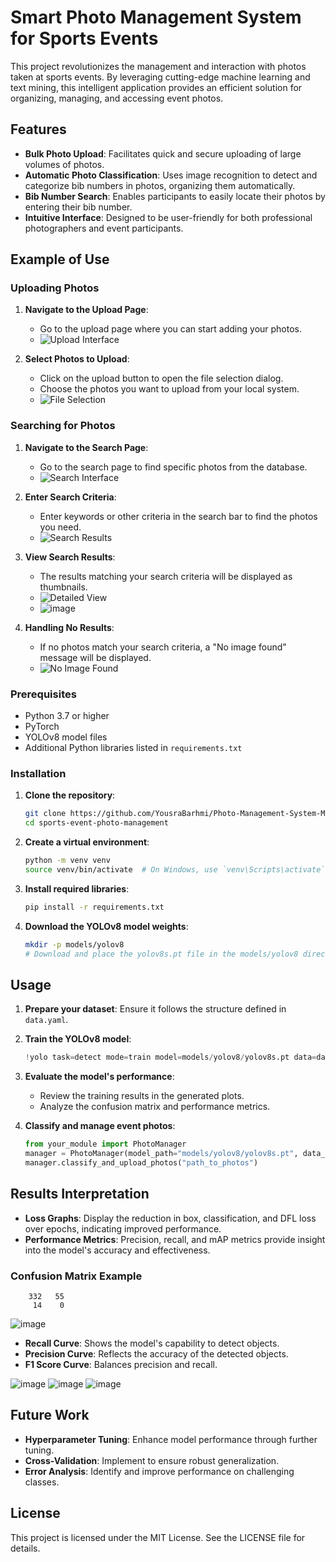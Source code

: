 # Smart Photo Management System for Sports Events

This project revolutionizes the management and interaction with photos taken at sports events. By leveraging cutting-edge machine learning and text mining, this intelligent application provides an efficient solution for organizing, managing, and accessing event photos.

## Features

* **Bulk Photo Upload**: Facilitates quick and secure uploading of large volumes of photos.
* **Automatic Photo Classification**: Uses image recognition to detect and categorize bib numbers in photos, organizing them automatically.
* **Bib Number Search**: Enables participants to easily locate their photos by entering their bib number.
* **Intuitive Interface**: Designed to be user-friendly for both professional photographers and event participants.

## Example of Use

### Uploading Photos

1. **Navigate to the Upload Page**:
   - Go to the upload page where you can start adding your photos.
   - ![Upload Interface](https://github.com/YousraBarhmi/Photo-Management-System-Marathon/assets/138295122/299ecf21-afca-401e-bc50-f232d17b02c2)

2. **Select Photos to Upload**:
   - Click on the upload button to open the file selection dialog.
   - Choose the photos you want to upload from your local system.
   - ![File Selection](https://github.com/YousraBarhmi/Photo-Management-System-Marathon/assets/138295122/e5b91f8b-e312-4cef-b133-da455f3b3c8e)

### Searching for Photos

1. **Navigate to the Search Page**:
   - Go to the search page to find specific photos from the database.
   - ![Search Interface](https://github.com/YousraBarhmi/Photo-Management-System-Marathon/assets/138295122/86deee1f-4237-44d4-91b9-7a49dbe676da)

2. **Enter Search Criteria**:
   - Enter keywords or other criteria in the search bar to find the photos you need.
   - ![Search Results](https://github.com/YousraBarhmi/Photo-Management-System-Marathon/assets/138295122/55ebdf06-a8d5-4806-86e7-72d068b6e2b0)

3. **View Search Results**:
   - The results matching your search criteria will be displayed as thumbnails.
   - ![Detailed View](https://github.com/YousraBarhmi/Photo-Management-System-Marathon/assets/138295122/9907309c-b4a2-460c-9a9d-41f32b441473)
   - ![image](https://github.com/YousraBarhmi/Photo-Management-System-Marathon/assets/138295122/c3c4ee5a-8513-4631-862d-4564dac7c707)

4. **Handling No Results**:
   - If no photos match your search criteria, a "No image found" message will be displayed.
   - ![No Image Found](https://github.com/YousraBarhmi/Photo-Management-System-Marathon/assets/138295122/ee6f0a0a-85f2-4811-919c-67411fa3e693)


### Prerequisites

* Python 3.7 or higher
* PyTorch
* YOLOv8 model files
* Additional Python libraries listed in `requirements.txt`

### Installation

1. **Clone the repository**:
    ```bash
    git clone https://github.com/YousraBarhmi/Photo-Management-System-Marathon.git
    cd sports-event-photo-management
    ```

2. **Create a virtual environment**:
    ```bash
    python -m venv venv
    source venv/bin/activate  # On Windows, use `venv\Scripts\activate`
    ```

3. **Install required libraries**:
    ```bash
    pip install -r requirements.txt
    ```

4. **Download the YOLOv8 model weights**:
    ```bash
    mkdir -p models/yolov8
    # Download and place the yolov8s.pt file in the models/yolov8 directory
    ```

## Usage

1. **Prepare your dataset**: Ensure it follows the structure defined in `data.yaml`.

2. **Train the YOLOv8 model**:
    ```python
    !yolo task=detect mode=train model=models/yolov8/yolov8s.pt data=data/data.yaml epochs=25 imgsz=800 plots=True
    ```

3. **Evaluate the model's performance**:
    - Review the training results in the generated plots.
    - Analyze the confusion matrix and performance metrics.

4. **Classify and manage event photos**:
    ```python
    from your_module import PhotoManager
    manager = PhotoManager(model_path="models/yolov8/yolov8s.pt", data_path="data/data.yaml")
    manager.classify_and_upload_photos("path_to_photos")
    ```

## Results Interpretation

* **Loss Graphs**: Display the reduction in box, classification, and DFL loss over epochs, indicating improved performance.
* **Performance Metrics**: Precision, recall, and mAP metrics provide insight into the model's accuracy and effectiveness.

### Confusion Matrix Example

```
    332   55
     14    0
```

![image](https://github.com/YousraBarhmi/Photo-Management-System-Marathon/assets/138295122/3f461a59-9d68-4f4e-ab7b-7d5712a3002c)

* **Recall Curve**: Shows the model's capability to detect objects.
* **Precision Curve**: Reflects the accuracy of the detected objects.
* **F1 Score Curve**: Balances precision and recall.

![image](https://github.com/YousraBarhmi/Photo-Management-System-Marathon/assets/138295122/1a32fff9-f933-499c-8238-974e10300fc9)  ![image](https://github.com/YousraBarhmi/Photo-Management-System-Marathon/assets/138295122/9ad9c0cc-c038-4869-a869-19480186072e)  ![image](https://github.com/YousraBarhmi/Photo-Management-System-Marathon/assets/138295122/04a02812-6278-4e31-99d0-0a791c023b2f)
   
## Future Work

* **Hyperparameter Tuning**: Enhance model performance through further tuning.
* **Cross-Validation**: Implement to ensure robust generalization.
* **Error Analysis**: Identify and improve performance on challenging classes.

## License

This project is licensed under the MIT License. See the LICENSE file for details.
